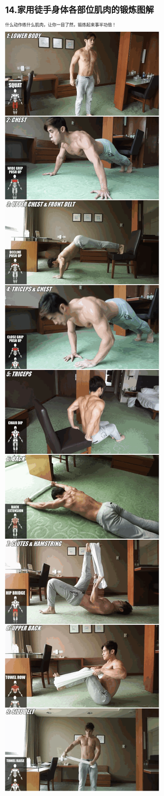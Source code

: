 # 14.家用徒手身体各部位肌肉的锻炼图解

什么动作练什么肌肉，让你一目了然，锻炼起来事半功倍！

![](1.gif)
![](2.gif)
![](3.gif)
![](4.gif)
![](5.gif)
![](6.gif)
![](7.gif)
![](8.gif)
![](9.gif)